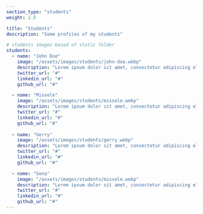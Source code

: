 ```yaml
---
section_type: "students"
weight: 2.5

title: "Students"
description: "Some profiles of my students"

# students images based of static folder
students: 
  - name: "John Doe"
    image: "/assets/images/students/john-doe.webp"
    description: "Lorem ipsum dolor sit amet, consectetur adipiscing elit. Vulputate ornare vel augue a cursus nam at sit semper. Suspendisse cursus turpis a sit amet."
    twitter_url: "#"
    linkedin_url: "#"
    github_url: "#"

  - name: "Missele"
    image: "/assets/images/students/missele.webp"
    description: "Lorem ipsum dolor sit amet, consectetur adipiscing elit. Vulputate ornare vel augue a cursus nam at sit semper. Suspendisse cursus turpis a sit amet."
    twitter_url: "#"
    linkedin_url: "#"
    github_url: "#"
    
  - name: "Gerry"
    image: "/assets/images/students/gerry.webp"
    description: "Lorem ipsum dolor sit amet, consectetur adipiscing elit. Vulputate ornare vel augue a cursus nam at sit semper. Suspendisse cursus turpis a sit amet."
    twitter_url: "#"
    linkedin_url: "#"
    github_url: "#"

  - name: "Sena"
    image: "/assets/images/students/missele.webp"
    description: "Lorem ipsum dolor sit amet, consectetur adipiscing elit. Vulputate ornare vel augue a cursus nam at sit semper. Suspendisse cursus turpis a sit amet."
    twitter_url: "#"
    linkedin_url: "#"
    github_url: "#"
---
```


